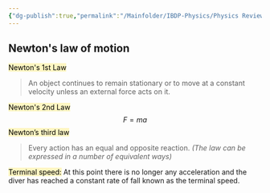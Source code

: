 ```yaml
---
{"dg-publish":true,"permalink":"/Mainfolder/IBDP-Physics/Physics Review/Topics/Force/"}
---
```


## Newton's law of motion

<mark style="background: #FFF3A3A6;">Newton's 1st Law</mark>
>An object continues to remain stationary or to move at a constant velocity unless an external force acts on it.

<mark style="background: #FFF3A3A6;">Newton's 2nd Law</mark>
$$F=ma$$
<mark style="background: #FFF3A3A6;">Newton’s third law</mark> 
>Every action has an equal and opposite reaction.
*(The law can be expressed in a number of equivalent ways)*

<mark style="background: #FFF3A3A6;">Terminal speed:</mark>
At this point there is no longer any acceleration and the diver has reached a constant rate of fall known as the terminal speed.
